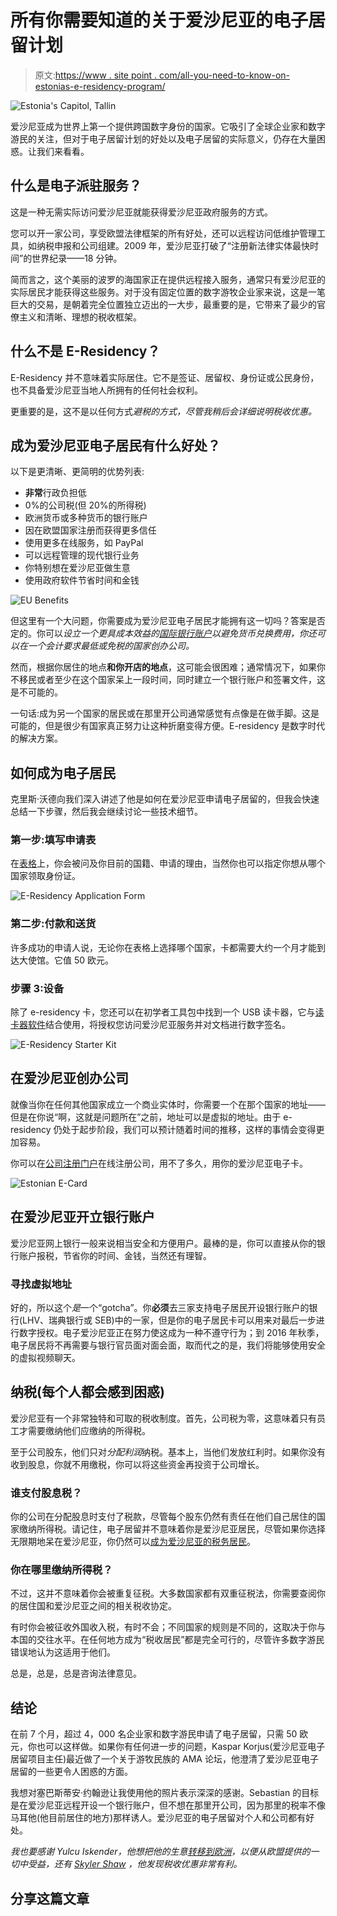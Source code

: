 # 所有你需要知道的关于爱沙尼亚的电子居留计划

> 原文:[https://www . site point . com/all-you-need-to-know-on-estonias-e-residency-program/](https://www.sitepoint.com/all-you-need-to-know-about-estonias-e-residency-program/)

![Estonia's Capitol, Tallin](../Images/2cbcf43cc8e848f2ba9edd39b5c14d0e.png)

爱沙尼亚成为世界上第一个提供跨国数字身份的国家。它吸引了全球企业家和数字游民的关注，但对于电子居留计划的好处以及电子居留的实际意义，仍存在大量困惑。让我们来看看。

## 什么是电子派驻服务？

这是一种无需实际访问爱沙尼亚就能获得爱沙尼亚政府服务的方式。

您可以开一家公司，享受欧盟法律框架的所有好处，还可以远程访问低维护管理工具，如纳税申报和公司组建。2009 年，爱沙尼亚打破了“注册新法律实体最快时间”的世界纪录——18 分钟。

简而言之，这个美丽的波罗的海国家正在提供远程接入服务，通常只有爱沙尼亚的实际居民才能获得这些服务。对于没有固定位置的数字游牧企业家来说，这是一笔巨大的交易，是朝着完全位置独立迈出的一大步，最重要的是，它带来了最少的官僚主义和清晰、理想的税收框架。

## 什么不是 E-Residency？

E-Residency 并不意味着实际居住。它不是签证、居留权、身份证或公民身份，也不具备爱沙尼亚当地人所拥有的任何社会权利。

更重要的是，这不是以任何方式*避税的方式，尽管我稍后会详细说明税收优惠。*

## 成为爱沙尼亚电子居民有什么好处？

以下是更清晰、更简明的优势列表:

*   **非常**行政负担低
*   0%的公司税(但 20%的所得税)
*   欧洲货币或多种货币的银行账户
*   因在欧盟国家注册而获得更多信任
*   使用更多在线服务，如 PayPal
*   可以远程管理的现代银行业务
*   你特别想在爱沙尼亚做生意
*   使用政府软件节省时间和金钱

![EU Benefits](../Images/597c8f9ba6ac1dbb886d1ff63bcfc762.png)

但这里有一个大问题，你需要成为爱沙尼亚电子居民才能拥有这一切吗？答案是否定的。你可以*设立一个更具成本效益的[国际银行账户](https://medium.com/nomad-gate/the-world-s-best-bank-accounts-for-international-travelers-and-nomads-3257e6839cff)以避免货币兑换费用，你还可以在一个会计要求最低或免税的国家创办公司。*

然而，根据你居住的地点**和你开店的地点**，这可能会很困难；通常情况下，如果你不移民或者至少在这个国家呆上一段时间，同时建立一个银行账户和签署文件，这是不可能的。

一句话:成为另一个国家的居民或在那里开公司通常感觉有点像是在做手脚。这是可能的，但是很少有国家真正努力让这种折磨变得方便。E-residency 是数字时代的解决方案。

## 如何成为电子居民

克里斯·沃德向我们深入讲述了他是如何在爱沙尼亚申请电子居留的，但我会快速总结一下步骤，然后我会继续讨论一些技术细节。

### 第一步:填写申请表

在[表格](https://apply.e-estonia.com/)上，你会被问及你目前的国籍、申请的理由，当然你也可以指定你想从哪个国家领取身份证。

![E-Residency Application Form](../Images/28b71832bb76545bfbd0fa638965dbab.png)

### 第二步:付款和送货

许多成功的申请人说，无论你在表格上选择哪个国家，卡都需要大约一个月才能到达大使馆。它值 50 欧元。

### 步骤 3:设备

除了 e-residency 卡，您还可以在初学者工具包中找到一个 USB 读卡器，它与[读卡器软件](https://e-estonia.com/e-residents/welcome/)结合使用，将授权您访问爱沙尼亚服务并对文档进行数字签名。

![E-Residency Starter Kit](../Images/f43a95de0eb5e987f91d7120f42d9880.png)

## 在爱沙尼亚创办公司

就像当你在任何其他国家成立一个商业实体时，你需要一个在那个国家的地址——但是在你说“啊，这就是问题所在”之前，地址可以是虚拟的地址。由于 e-residency 仍处于起步阶段，我们可以预计随着时间的推移，这样的事情会变得更加容易。

你可以在[公司注册门户](http://www.rik.ee/en/company-registration-portal)在线注册公司，用不了多久，用你的爱沙尼亚电子卡。

![Estonian E-Card](../Images/7a61b00894d455a5982e861d435077b1.png)

## 在爱沙尼亚开立银行账户

爱沙尼亚网上银行一般来说相当安全和方便用户。最棒的是，你可以直接从你的银行账户报税，节省你的时间、金钱，当然还有理智。

### 寻找虚拟地址

好的，所以这个*是*一个“gotcha”。你**必须**去三家支持电子居民开设银行账户的银行(LHV、瑞典银行或 SEB)中的一家，但是你的电子居民卡可以用来对最后一步进行数字授权。电子爱沙尼亚正在努力使这成为一种不遵守行为；到 2016 年秋季，电子居民将不再需要与银行官员面对面会面，取而代之的是，我们将能够使用安全的虚拟视频聊天。

## 纳税(每个人都会感到困惑)

爱沙尼亚有一个非常独特和可取的税收制度。首先，公司税为零，这意味着只有员工才需要缴纳他们应缴纳的所得税。

至于公司股东，他们只对*分配利润*纳税。基本上，当他们发放红利时。如果你没有收到股息，你就不用缴税，你可以将这些资金再投资于公司增长。

### 谁支付股息税？

你的公司在分配股息时支付了税款，尽管每个股东仍然有责任在他们自己居住的国家缴纳所得税。请记住，电子居留并不意味着你是爱沙尼亚居民，尽管如果你选择无限期地呆在爱沙尼亚，你仍然可以[成为爱沙尼亚的税务居民](http://www.emta.ee/index.php?id=36465)。

### 你在哪里缴纳所得税？

不过，这并不意味着你会被重复征税。大多数国家都有双重征税法，你需要查阅你的居住国和爱沙尼亚之间的相关税收协定。

有时你会被征收外国收入税，有时不会；不同国家的规则是不同的，这取决于你与本国的交往水平。在任何地方成为“税收居民”都是完全可行的，尽管许多数字游民错误地认为这适用于他们。

总是，总是，总是咨询法律意见。

## 结论

在前 7 个月，超过 4，000 名企业家和数字游民申请了电子居留，只需 50 欧元，你也可以这样做。如果你有任何进一步的问题，Kaspar Korjus(爱沙尼亚电子居留项目主任)最近做了一个关于游牧民族的 AMA 论坛，他澄清了爱沙尼亚电子居留的一些更令人困惑的方面。

我想对塞巴斯蒂安·约翰逊让我使用他的照片表示深深的感谢。Sebastian 的目标是在爱沙尼亚远程开设一个银行账户，但不想在那里开公司，因为那里的税率不像马耳他(他目前居住的地方)那样诱人。爱沙尼亚的电子居留对个人和公司都有好处。

*我也要感谢 Yulcu Iskender，他想把他的生意[转移到欧洲](http://servermonitoring.io/)，以便从欧盟提供的一切中受益，还有 [Skyler Shaw](http://skylershaw.com) ，他发现税收优惠非常有利。*

## 分享这篇文章